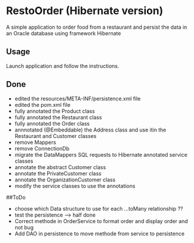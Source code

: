 # RestoOrder (Hibernate version)

A simple application to order food from a restaurant and persist the data in an Oracle database using framework Hibernate

## Usage
Launch application and follow the instructions.

## Done
* edited the resources/META-INF/persistence.xml file
* edited the pom.xml file
* fully annotated the Product class
* fully annotated the Restaurant class
* fully annotated the Order class
* annnotated (@Embeddable) the Address class and use itin the Restaurant and Customer classes
* remove Mappers
* remove ConnectionDb
* migrate the DataMappers SQL requests to Hibernate annotated service classes
* annotate the abstract Customer class
* annotate the PrivateCustomer class
* annotate the OrganizationCustomer class
* modify the service classes to use the annotations

##ToDo
* choose which Data structure to use for each ...toMany relationship ??
* test the persistence --> half done
* Correct methode in OrderService to format order and display order and not bug
* Add DAO in persistence to move methode from service to persistence
